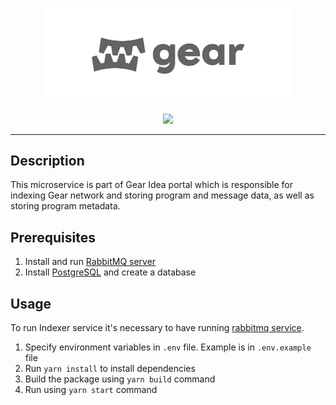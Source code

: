 <p align="center">
  <a href="https://gear-tech.io">
    <img src="https://github.com/gear-tech/gear/blob/master/images/logo-grey.png" width="400" alt="GEAR">
  </a>
</p>
<p align=center>
    <a href="https://github.com/gear-tech/gear-js/blob/master/LICENSE"><img src="https://img.shields.io/badge/License-GPL%203.0-success"></a>
</p>
<hr>

## Description
This microservice is part of Gear Idea portal which is responsible for indexing Gear network and storing program and message data, as well as storing program metadata.

## Prerequisites
1. Install and run [RabbitMQ server](https://www.rabbitmq.com/#getstarted)
2. Install [PostgreSQL](https://www.postgresql.org/docs/15/tutorial-install.html) and create a database

## Usage
To run Indexer service it's necessary to have running [rabbitmq service](https://www.rabbitmq.com/#getstarted).

1. Specify environment variables in `.env` file. Example is in `.env.example` file
2. Run `yarn install` to install dependencies
3. Build the package using `yarn build` command
4. Run using `yarn start` command


